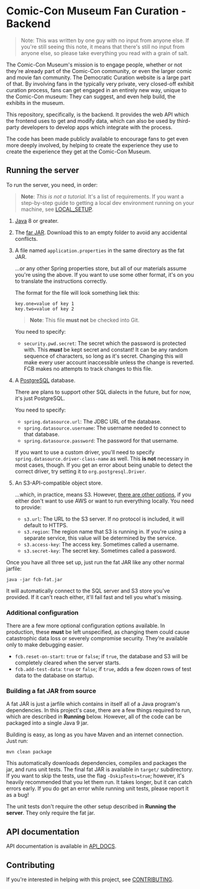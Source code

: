 # Comic-Con Museum Fan Curation - Backend

> Note: This was written by one guy with no input from anyone else. If you're
> still seeing this note, it means that there's still no input from anyone
> else, so please take everything you read with a grain of salt.

The Comic-Con Museum's mission is to engage people, whether or not they're
already part of the Comic-Con community, or even the larger comic and movie
fan community. The Democratic Curation website is a large part of that. By
involving fans in the typically very private, very closed-off exhibit curation
process, fans can get engaged in an entirely new way, unique to the Comic-Con
museum: They can suggest, and even help build, the exhibits in the museum.

This repository, specifically, is the backend. It provides the web API which
the frontend uses to get and modify data, which can also be used by
third-party developers to develop apps which integrate with the process.

The code has been made publicly available to encourage fans to get even more
deeply involved, by helping to create the experience they use to create the
experience they get at the Comic-Con Museum.

## Running the server

To run the server, you need, in order:

>   **Note**: *This is not a tutorial.* It's a list of requirements. If you
    want a step-by-step guide to getting a local dev environment running
    on your machine, see [LOCAL_SETUP][local-setup].

1.  [Java][java] 8 or greater.

1.  The [far JAR][fat-jar]. Download this to an empty folder to avoid any
    accidental conflicts.
    
3.  A file named `application.properties` in the same directory as the fat
    JAR.

    ...or any other Spring properties store, but all of our materials assume
    you're using the above. If you want to use some other format, it's on you
    to translate the instructions correctly.

    The format for the file will look something liek this:

    ```properties
    key.one=value of key 1
    key.two=value of key 2
    ```
    
    >   **Note**: This file **must not** be checked into Git.
    
    You need to specify:
    
    *   `security.pwd.secret`: The secret which the password is protected with.
        This ***must*** be kept secret and constant! It can be any random
        sequence of characters, so long as it's secret. Changing this will
        make every user account inaccessible unless the change is reverted.
        FCB makes no attempts to track changes to this file.

4.  A [PostgreSQL][postgres] database.

    There are plans to support other SQL dialects in the future, but for now,
    it's just PostgreSQL.
    
    You need to specify:
    
    *   `spring.datasource.url`: The JDBC URL of the database.
    *   `spring.datasource.username`: The username needed to connect to that
        database.
    *    `spring.datasource.password`: The password for that username.
    
    If you want to use a custom driver, you'll need to specify
    `spring.datasource.driver-class-name` as well. This **is not** necessary
    in most cases, though. If you get an error about being unable to detect
    the correct driver, try setting it to `org.postgresql.Driver`.
    
5.  An S3-API-compatible object store.

    ...which, in practice, means S3. However, [there are other options][minio],
    if you either don't want to use AWS or want to run everything locally. You
    need to provide:
    
    *   `s3.url`: The URL to the S3 server. If no protocol is included, it will
        default to HTTPS.
    *   `s3.region`: The region name that S3 is running in. If you're using a
        separate service, this value will be determined by the service.
    *   `s3.access-key`: The access key. Sometimes called a username.
    *   `s3.secret-key`: The secret key. Sometimes called a password.

Once you have all three set up, just run the fat JAR like any other normal
jarfile:

```
java -jar fcb-fat.jar
```

It will automatically connect to the SQL server and S3 store you've provided.
If it can't reach either, it'll fail fast and tell you what's missing.

### Additional configuration

There are a few more optional configuration options available. In production,
these **must** be left unspecified, as changing them could cause catastrophic
data loss or severely compromise security. They're available only to make
debugging easier.

*   `fcb.reset-on-start`: `true` or `false`; if `true`, the database and
    S3 will be completely cleared when the server starts.
*   `fcb.add-test-data`: `true` or `false`; if `true`, adds a few dozen rows
    of test data to the database on startup.

### Building a fat JAR from source

A fat JAR is just a jarfile which contains in itself all of a Java program's
dependencies. In this project's case, there are a few things required to run,
which are described in **Running** below. However, all of the code can be
packaged into a single Java 9 jar.

Building is easy, as long as you have Maven and an internet connection. Just
run:

```
mvn clean package
```

This automatically downloads dependencies, compiles and packages the jar, and
runs unit tests. The final fat JAR is available in `target/` subdirectory. If
you want to skip the tests, use the flag `-DskipTests=true`; however, it's
heavily recommended that you let them run. It takes longer, but it can catch
errors early. If you do get an error while running unit tests, please report
it as a bug!

The unit tests don't require the other setup described in **Running the
server**. They only require the fat jar.

## API documentation

API documentation is available in [API_DOCS][api-docs].

## Contributing

If you're interested in helping with this project, see
[CONTRIBUTING][contributing].

 [java]: https://www.java.com
 [minio]: https://minio.io/
 [minio-dl]: https://www.minio.io/downloads.html
 [postgres]: https://www.postgresql.org/
 [postgres-dl]: https://www.postgresql.org/download
 [fat-jar]: https://github.com/Comic-ConMuseum/fan-curation-spring/releases/latest
 [local-setup]: LOCAL_SETUP
 [api-docs]: API_DOCS
 [contributing]: CONTRIBUTING
